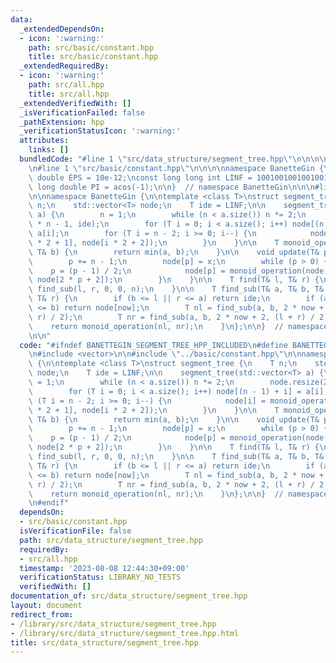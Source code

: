 ```yaml
---
data:
  _extendedDependsOn:
  - icon: ':warning:'
    path: src/basic/constant.hpp
    title: src/basic/constant.hpp
  _extendedRequiredBy:
  - icon: ':warning:'
    path: src/all.hpp
    title: src/all.hpp
  _extendedVerifiedWith: []
  _isVerificationFailed: false
  _pathExtension: hpp
  _verificationStatusIcon: ':warning:'
  attributes:
    links: []
  bundledCode: "#line 1 \"src/data_structure/segment_tree.hpp\"\n\n\n\n#include <vector>\n\
    \n#line 1 \"src/basic/constant.hpp\"\n\n\n\nnamespace BanetteGin {\n\nconst long\
    \ double EPS = 10e-12;\nconst long long int LINF = 1001001001001001001LL;\nconst\
    \ long double PI = acos(-1);\n\n}  // namespace BanetteGin\n\n\n#line 7 \"src/data_structure/segment_tree.hpp\"\
    \n\nnamespace BanetteGin {\n\ntemplate <class T>\nstruct segment_tree {\n    T\
    \ n;\n    std::vector<T> node;\n    T ide = LINF;\n\n    segment_tree(std::vector<T>\
    \ a) {\n        n = 1;\n        while (n < a.size()) n *= 2;\n        node.resize(2\
    \ * n - 1, ide);\n        for (T i = 0; i < a.size(); i++) node[(n - 1) + i] =\
    \ a[i];\n        for (T i = n - 2; i >= 0; i--) {\n            node[i] = monoid_operation(node[i\
    \ * 2 + 1], node[i * 2 + 2]);\n        }\n    }\n\n    T monoid_operation(T& a,\
    \ T& b) {\n        return min(a, b);\n    }\n\n    void update(T& p, T& x) {\n\
    \        p += n - 1;\n        node[p] = x;\n        while (p > 0) {\n        \
    \    p = (p - 1) / 2;\n            node[p] = monoid_operation(node[2 * p + 1],\
    \ node[2 * p + 2]);\n        }\n    }\n\n    T find(T& l, T& r) {\n        return\
    \ find_sub(l, r, 0, 0, n);\n    }\n\n    T find_sub(T& a, T& b, T& now, T& l,\
    \ T& r) {\n        if (b <= l || r <= a) return ide;\n        if (a <= l && r\
    \ <= b) return node[now];\n        T nl = find_sub(a, b, 2 * now + 1, l, (l +\
    \ r) / 2);\n        T nr = find_sub(a, b, 2 * now + 2, (l + r) / 2, r);\n    \
    \    return monoid_operation(nl, nr);\n    }\n};\n\n}  // namespace BanetteGin\n\
    \n\n"
  code: "#ifndef BANETTEGIN_SEGMENT_TREE_HPP_INCLUDED\n#define BANETTEGIN_SEGMENT_TREE_HPP_INCLUDED\n\
    \n#include <vector>\n\n#include \"../basic/constant.hpp\"\n\nnamespace BanetteGin\
    \ {\n\ntemplate <class T>\nstruct segment_tree {\n    T n;\n    std::vector<T>\
    \ node;\n    T ide = LINF;\n\n    segment_tree(std::vector<T> a) {\n        n\
    \ = 1;\n        while (n < a.size()) n *= 2;\n        node.resize(2 * n - 1, ide);\n\
    \        for (T i = 0; i < a.size(); i++) node[(n - 1) + i] = a[i];\n        for\
    \ (T i = n - 2; i >= 0; i--) {\n            node[i] = monoid_operation(node[i\
    \ * 2 + 1], node[i * 2 + 2]);\n        }\n    }\n\n    T monoid_operation(T& a,\
    \ T& b) {\n        return min(a, b);\n    }\n\n    void update(T& p, T& x) {\n\
    \        p += n - 1;\n        node[p] = x;\n        while (p > 0) {\n        \
    \    p = (p - 1) / 2;\n            node[p] = monoid_operation(node[2 * p + 1],\
    \ node[2 * p + 2]);\n        }\n    }\n\n    T find(T& l, T& r) {\n        return\
    \ find_sub(l, r, 0, 0, n);\n    }\n\n    T find_sub(T& a, T& b, T& now, T& l,\
    \ T& r) {\n        if (b <= l || r <= a) return ide;\n        if (a <= l && r\
    \ <= b) return node[now];\n        T nl = find_sub(a, b, 2 * now + 1, l, (l +\
    \ r) / 2);\n        T nr = find_sub(a, b, 2 * now + 2, (l + r) / 2, r);\n    \
    \    return monoid_operation(nl, nr);\n    }\n};\n\n}  // namespace BanetteGin\n\
    \n#endif"
  dependsOn:
  - src/basic/constant.hpp
  isVerificationFile: false
  path: src/data_structure/segment_tree.hpp
  requiredBy:
  - src/all.hpp
  timestamp: '2023-08-08 12:44:30+09:00'
  verificationStatus: LIBRARY_NO_TESTS
  verifiedWith: []
documentation_of: src/data_structure/segment_tree.hpp
layout: document
redirect_from:
- /library/src/data_structure/segment_tree.hpp
- /library/src/data_structure/segment_tree.hpp.html
title: src/data_structure/segment_tree.hpp
---
```

